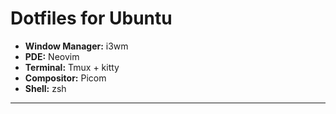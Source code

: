 # Dotfiles for Ubuntu

- **Window Manager:** i3wm
- **PDE:** Neovim
- **Terminal:** Tmux + kitty
- **Compositor:** Picom
- **Shell:** zsh

---
